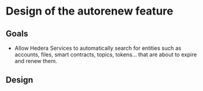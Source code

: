 # Design of the autorenew feature

## Goals
-	Allow Hedera Services to automatically search for entities such as accounts, files, smart contracts, topics, tokens... that are about to expire and renew them.

## Design
